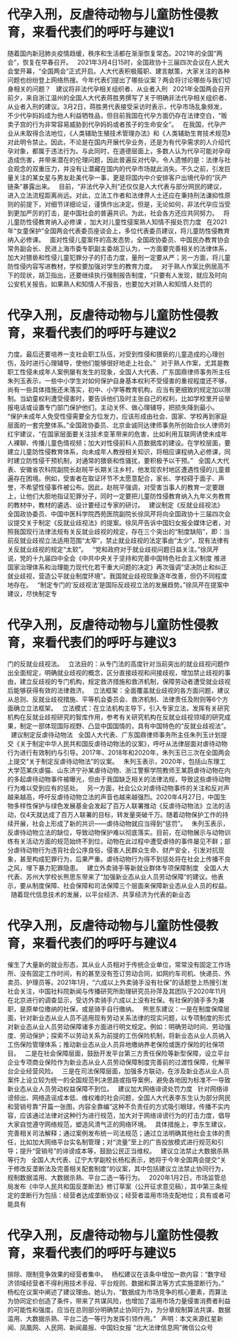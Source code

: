 # 代孕入刑，反虐待动物与儿童防性侵教育，来看代表们的呼吁与建议1

随着国内新冠肺炎疫情趋缓，秩序和生活都在渐渐恢复常态。2021年的全国“两会”，恢复在早春召开。
 
2021年3月4日15时，全国政协十三届四次会议在人民大会堂开幕，“全国两会”正式开启。人大代表积极履职、建言献策，大家关注的各种问题也纷纷登上网络热搜。今年代表们提出了哪些议案？两会将讨论哪些与我们切身相关的问题？
 
建议将非法代孕相关组织者、从业者入刑
 
2021年全国两会召开前夕，来自浙江温州的全国人大代表蒋胜男撰写了关于明确非法代孕相关组织者、从业者入刑的建议。3月2日，蒋胜男代表接受采访时表示，代孕市场乱象频发，不少代孕妈妈成为他人利益牺牲品，但目前我国在代孕方面仍存在法律空白，“贩卖子宫的行为非常容易威胁到代孕妈妈或者孩子的生命安全”。
 
在我国，代孕产业从未取得合法地位，《人类辅助生殖技术管理办法》和《人类辅助生育技术规范》对此明令禁止。因此，不论是在国内开展代孕业务，还是为有代孕需求的人介绍代孕对象，都属于违法行为。与此同时，在道德层面上，多数人认为代孕可能对孕母造成伤害，并带来潜在的伦理问题，因此普遍反对代孕。令人遗憾的是：法律与社会观念的双重压力，并没有让潜藏在国内的代孕市场就此消失。不久之前，引发巨量关注的某女星与男友赴美代孕一事，更是将国内中介安排客户出境代孕的“灰产链条”暴露出来。
 
目前，“非法代孕入刑”还仅仅是人大代表与部分网民的建议，进入立法流程距离尚远。对此，立法工作者和法律界人士还应在秉持刑法谦抑性原则的前提下，对细节详细论证，谨慎作出决定。但是，无论如何，非法代孕应当受到更加严厉的打击，是中国社会的普遍共识。为此，社会各方还应共同努力。
 
将儿童防性侵教育纳入必修课 ，加大对儿童性侵案熟人知情不报处罚力度
 
在2021年“女童保护”全国两会代表委员座谈会上，多位代表委员建议，将儿童防性侵教育纳入必修课。
 
面对性侵儿童案件的高发态势，全国政协委员、中国民办教育协会常务副会长、民进上海市委专职副主委胡卫认为，一方面要完善相关的法律体系，加大对猥亵和性侵儿童犯罪分子的打击力度，量刑一定要从严；另一方面，将儿童防性侵内容写进教材，学校要加强对学生的教育力度。
 
对于熟人作案比例居高不下的现状，胡卫指出，还要继续执行强制报告制度，“只要有人发现，就应及时向公安机关报告。如果熟人和知情人不报告，也要加大对熟人和知情人处罚的

# 代孕入刑，反虐待动物与儿童防性侵教育，来看代表们的呼吁与建议2

力度。最后还要培养一支社会职工队伍，对受到性侵和猥亵的儿童造成的心理创伤，及时进行心理辅导，使他们能够很好地走上社会。”
 
对于熟人作案，尤其是教职工性侵未成年人案例屡有发生的现象，全国人大代表、广东国鼎律师事务所主任朱列玉表示，一些中小学生对如何保护自身基本权利不受侵害的重视程度还不够，尚有一些具体措施还未落实，初中、小学等教育机构，应当有更细致的规定加以限制。当幼童权利遭受侵害时，要告诉他们及时主张自己的权利，比如学校里开设举报电话或设置专门部门保护他们，主动关怀、做心理辅导，把损失降到最小。
 
“保护未成年人免受性侵需要全方位发力，应该形成由社会、国家、学校再到家庭层面的一套完整体系。”全国政协委员、北京金诚同达律师事务所创始合伙人律师刘红宇建议，“在国家层面要关注技术变革带来的危害，比如利用互联网诱使未成年人裸聊、传播儿童色情视频；加大对性侵前科人员数据库的建设。在学校层面，要建立儿童防性侵教育体系，向未成年人教授相关知识，将相应课程纳入必修课，同时建立防性侵干预机制，对通常的猥亵和性骚扰，要积极予以干预。”
 
全国人大代表、安徽省农科院副院长赵皖平长期关注乡村，他发现农村地区遭遇性侵的儿童普遍存在困境。例如，受害者在取证环节不太愿意配合，家长、学校碍于面子、声誉，不希望性侵事件被公布。因此，赵皖平强调，对受害当事人的教育一定要跟上，让他们大胆地指证犯罪分子，同时一定要把儿童防性侵教育纳入九年义务教育的教材中，教材的遴选、设计要经过专家的研讨。
 
建议制定《反就业歧视法》
 
全国政协委员、中国中医科学院西苑医院副院长徐凤芹将向全国政协十三届四次会议提交关于制定《反就业歧视法》的提案。徐凤芹告诉中国妇女报全媒体记者，对照我国现行法律法规有关反就业歧视的规定，存在三个突出的“制度缺陷”，即：当前反就业歧视立法适用范围“太窄”，禁止就业歧视的法定事由“太少”，现有法律有关反就业歧视的规定“太软”。
 
“党和政府对于就业歧视问题日益关注。”徐凤芹说，党的十九届四中全会《中共中央关于坚持和完善中国特色社会主义制度 推进国家治理体系和治理能力现代化若干重大问题的决定》再次强调“坚决防止和纠正就业歧视，营造公平就业制度环境”。我国就业歧视现象逐年改善，但仍不同程度地存在。
 
“制定专门的’反歧视法’是国际反歧视立法的发展趋势。”徐凤芹在提案中建议，尽快制定专

# 代孕入刑，反虐待动物与儿童防性侵教育，来看代表们的呼吁与建议3

门的反就业歧视法。
 
立法目的：从专门法的高度针对当前突出的就业歧视问题作出全面规定，明确就业歧视的概念，区分直接歧视和间接歧视，增加禁止歧视的事由，建立反歧视的专门机构，规定救济措施和救济机制，保障劳动者遭受就业歧视后能够获得有效的法律救济。
 
立法框架：全面覆盖就业歧视的各方面问题，建议从总则、反就业歧视措施、平等机会委员会、救济机制、法律责任及附则等6个方面确立立法框架。
 
立法模式：在立法机构主导下，引入专家立法，发挥有关研究机构在反就业歧视研究的智库作用，参考有关研究机构在反就业歧视领域的研究成果，制定一部体现国际视野、凸显中国国情的，具有中国特色的“反就业歧视法”。
 
建议制定反虐待动物法
 
全国人大代表、广东国鼎律师事务所主任朱列玉计划提交《关于制定中华人民共和国反虐待动物法的议案》，呼吁从法律层面对虐待动物行为进行有效制约与引导。2017年、2018年和2020年，朱列玉已三次在全国两会上提交“关于制定反虐待动物法”的议案。
 
朱列玉表示，2020年，包括山东理工大学范某庆虐猫、山东济宁孙某虐待动物、浙江警察学院教师王某蔚虐待动物在内的多起虐待动物事件被曝光，但由于我国缺乏相关的法律法规，导致这些虐待动物行为难以受到应有的惩处。
 
另一方面，社会公众对虐待动物事件的关注和反对声越来越高，呼吁反虐待动物立法的声音也越来越强烈。2020年4月27日，中国生物多样性保护与绿色发展基金会发起了百万人联署推动《反虐待动物法》立法的活动，仅4天就达成了百万人联署的目标，转发量突破千万。随着动物保护工作的持续开展，社会上形成了新的共识——虐待动物就应当得到“惩罚”。
 
朱列玉表示，反虐待动物立法的缺位，导致动物保护难以彻底落实。目前，在动物展示与动物训练有关活动方面的规范始终不到位，动物在此过程中遭受虐待的事件屡见不鲜；部分虐待动物行为违背社会公序良俗，侵害人民群众生命、财产安全，引发对抗现象，甚至构成犯罪行为，后果严重。虐待动物行为得不到惩处将在社会上传播不良之风，埋下暴力犯罪隐患。
 
建立外卖骑手等新就业群体专项保障制度
 
全国人大代表、苏州大学校长熊思东带来了“加强新业态从业人员劳动保障“的建议。他表示，要从制度保障、社会保障和司法保障三个层面来保障新业态从业人员的权益。
 
随着现代信息技术的发展，以平台经济、共享经济为代表的新业态

# 代孕入刑，反虐待动物与儿童防性侵教育，来看代表们的呼吁与建议4

催生了大量新的就业形态，其从业人员相对于传统企业单位，常常没有固定工作场所、没有固定工作时间，有的甚至没有签订劳动合同，如网约车司机、快递员、外卖员、护理员等。2021年1月，“六成以上外卖骑手没有社保”的话题登上热搜引发社会关注，中国社科院新闻与传播研究所助理研究员孙萍及其团队于2020年11月在北京进行的调查显示，受访外卖骑手六成以上没有社保。有社保的骑手多为兼职，是原单位缴纳的社保，或是骑手自行缴纳。
 
熊思东建议：一是在制度保障层面，针对新业态从业人员不适用现有劳动关系法律的现实问题，以专项制度的形式对新业态从业人员劳动保障诸多方面进行明文规定。例如：明确劳动时间、劳动强度、劳动保护；探索不以劳动关系为前提的工伤保险机制，将新业态从业人员纳入工伤保险管理体系；推动新业态从业人员异地缴纳养老保险或医疗保险的社保项目。
 
二是在社会保障层面，鼓励开发平台第三方责任保险等新型保障，设立平台企业专项商业保险作为新业态从业人员劳动保障制度完善前的过渡性保障，化解平台企业经营风险。
 
三是在司法保障层面，加强多方联动，在涉及新业态从业人员案件上设立较为统一的全国规范判决思路或指导案例，避免各地因为标准不一导致新业态从业人员劳动权益保障不到位。
 
建议加大网络诽谤处罚力度
 
针对网络诽谤频出、网络造谣成本低、维权难的社会问题，全国人大代表李东生认为部分网民和营销号靠“开篇一张图，内容全靠编”这种不负责任的方式吸引眼球，传播不实内容，应该通过法律对这种行为进行规范，加大对于网络诽谤行为的打击力度，倡导大家自觉遵守网络规范，塑造风清气正的网络环境。
 
具体措施上，李东生建议，完善相关司法解释；通过案例发布统一司法规范；通过立法明确其他社会主体的责任，比如加大网络平台实名制管理；对“流量”至上的广告投放模式进行规范和引导；提升“营销号”的诽谤成本等，鼓励公民正当维权。
 
建议立法禁止大数据杀熟等行为
 
全国人大代表、辽宁大学副校长杨松表示，她将于今年全国两会提交“关于修改反垄断法及完善相关配套制度”的议案，其中包括建议立法禁止协同行为，规制数据滥用、大数据杀熟、平台二选一等行为。
 
2020年1月2日，市场监管总局发布《中华人民共和国反垄断法》修订草案（公开征求意见稿），其中第三条规定的垄断行为包括：经营者达成垄断协议；经营者滥用市场支配地位；具有或者可能具有

# 代孕入刑，反虐待动物与儿童防性侵教育，来看代表们的呼吁与建议5

排除、限制竞争效果的经营者集中。
 
杨松建议在该条中增加一款内容：“数字经济领域经营者不得利用技术手段、平台规则、数据和算法等方式实施垄断行为。”
 
杨松在议案中阐述了建议理由。她认为，“数据成为市场竞争的核心要素，而算法为协同定价创造了条件，带来了共谋风险，也增加了滥用市场力量侵害消费者利益的可能性和强度。应当在总则部分明确禁止协同行为，为分章规制算法共谋、数据滥用、大数据杀熟、平台二选一等行为发挥引领作用。”
 
声明：本文来源红星新闻、凤凰网、人民网、新闻晨报、中国妇女报
“北大法律信息网”微信公众号
 



